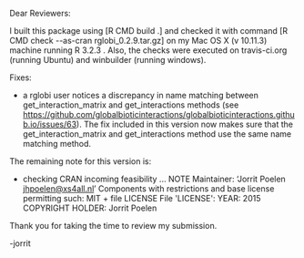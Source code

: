 Dear Reviewers:

I built this package using [R CMD build .] and checked it with command [R CMD check --as-cran rglobi_0.2.9.tar.gz] on my Mac OS X (v 10.11.3) machine running R 3.2.3 . Also, the checks were executed on travis-ci.org (running Ubuntu) and winbuilder (running windows). 

Fixes:
* a rglobi user notices a discrepancy in name matching between get_interaction_matrix and get_interactions methods (see https://github.com/globalbioticinteractions/globalbioticinteractions.github.io/issues/63). The fix included in this version now makes sure that the get_interaction_matrix and get_interactions method use the same name matching method. 

The remaining note for this version is:
* checking CRAN incoming feasibility ... NOTE
Maintainer: ‘Jorrit Poelen <jhpoelen@xs4all.nl>’
Components with restrictions and base license permitting such:
  MIT + file LICENSE
File 'LICENSE':
  YEAR: 2015
  COPYRIGHT HOLDER: Jorrit Poelen

Thank you for taking the time to review my submission.

-jorrit
